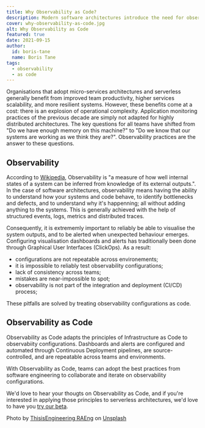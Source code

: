 ```yaml
---
title: Why Observability as Code?
description: Modern software architectures introduce the need for observability, the ability to reliably know how systems and code behave in production. Teams adopting observability should to store and control their observability configurations in code.
cover: why-observability-as-code.jpg
alt: Why Observability as Code
featured: true
date: 2021-09-15
author:
  id: boris-tane
  name: Boris Tane
tags: 
  - observability
  - as code
---
```


Organisations that adopt micro-services architectures and serverless generally benefit from improved team productivity, higher services scalability, and more resilient systems. However, these benefits come at a cost: there is an explosion of operational complexity. Application monitoring practices of the previous decade are simply not adapted for highly distributed architectures. The key questions for all teams have shifted from "Do we have enough memory on this machine?" to "Do we know that our systems are working as we think they are?". Observability practices are the answer to these questions.

## Observability
According to [Wikipedia](https://en.wikipedia.org/wiki/Observability), Observability is "a measure of how well internal states of a system can be inferred from knowledge of its external outputs.". In the case of software architectures, observability means having the ability to understand how your systems and code behave, to identify bottlenecks and defects, and to understand why it's happenning; all without adding anything to the systems. This is generally achieved with the help of structured events, logs, metrics and distributed traces. 

Consequently, it is extrememly important to reliably be able to visualise the system outputs, and to be alerted when unexpected behaviour emerges. Configuring visualisation dashboards and alerts has traditionally been done through Graphical User Interfaces (ClickOps). As a result:

- configurations are not repeatable across environements;
- it is impossible to reliably test observability configurations;
- lack of consistency across teams;
- mistakes are near-impossible to spot;
- observability is not part of the integration and deployment (CI/CD) process;

These pitfalls are solved by treating observability configurations as code.


## Observability as Code

Observability as Code adapts the principles of Infrastructure as Code to observabiity configurations. Dashboards and alerts are configured and automated through Continuous Deployment pipelines, are source-controlled, and are repeatable across teams and environments.

With Observability as Code, teams can adopt the best practices from software engineering to collaborate and iterate on observability configurations.

We'd love to hear your thougts on Observability as Code, and if you're interested in applying those principles to serverless architectures, we'd love to have you [try our beta](https://baselime.io).

Photo by <a href="https://unsplash.com/@thisisengineering?utm_source=unsplash&utm_medium=referral&utm_content=creditCopyText">ThisisEngineering RAEng</a> on <a href="https://unsplash.com/s/photos/software-engineer?utm_source=unsplash&utm_medium=referral&utm_content=creditCopyText">Unsplash</a>
  
  